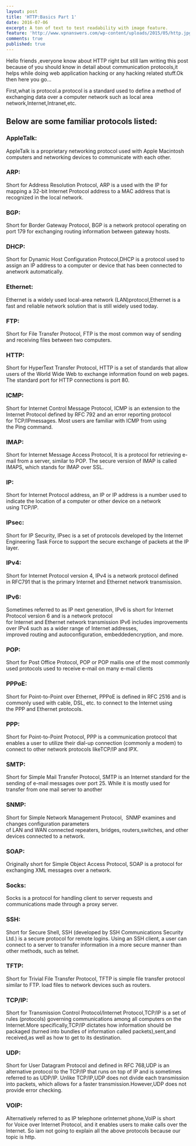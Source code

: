 ```yaml
---
layout: post
title: 'HTTP:Basics Part 1'
date: 2016-07-06
excerpt: A ton of text to test readability with image feature.
feature: 'http://www.vpnanswers.com/wp-content/uploads/2015/05/http.jpg'
comments: true
published: true
---
```

Hello friends ,everyone know about HTTP right but still Iam writing this post because of you should know in detail about communication protocols,it helps while doing web application hacking or any hacking related stuff.Ok then here you go…

First,what is protocol.a protocol is a standard used to define a method of exchanging data over a computer network such as local area network,Internet,Intranet,etc.   
## Below are some familiar protocols listed:
### AppleTalk:
AppleTalk is a proprietary networking protocol used with Apple Macintosh         computers and networking devices to communicate with each other.
### ARP:
Short for Address Resolution Protocol, ARP is a used with the IP for mapping a 32-bit Internet Protocol address to a MAC address that is recognized in the local network.
### BGP:
Short for Border Gateway Protocol, BGP is a network protocol operating on port 179 for exchanging routing information between gateway hosts.
### DHCP: 
Short for Dynamic Host Configuration Protocol,DHCP is a protocol used to assign an IP address to a computer or device that has been connected to anetwork automatically.
### Ethernet: 
Ethernet is a widely used local-area network (LAN)protocol,Ethernet is a fast and reliable network solution that is still widely used today.
### FTP: 
Short for File Transfer Protocol, FTP is the most common way of sending and receiving files between two computers.
### HTTP:
Short for HyperText Transfer Protocol, HTTP is a set of standards that allow users of the World Wide Web to exchange information found on web pages. The standard port for HTTP connections is port 80.
### ICMP:
Short for Internet Control Message Protocol, ICMP is an extension to the Internet Protocol defined by RFC 792 and an error reporting protocol for TCP/IPmessages. Most users are familiar with ICMP from using the Ping command.
### IMAP:
Short for Internet Message Access Protocol, It is a protocol for retrieving e-mail from a server, similar to POP. The secure version of IMAP is called IMAPS, which stands for IMAP over SSL.
### IP:
Short for Internet Protocol address, an IP or IP address is a number used to indicate the location of a computer or other device on a network using TCP/IP.
### IPsec:
Short for IP Security, IPsec is a set of protocols developed by the Internet Engineering Task Force to support the secure exchange of packets at the IP layer.
### IPv4:
Short for Internet Protocol version 4, IPv4 is a network protocol defined in RFC791 that is the primary Internet and Ethernet network transmission.
### IPv6:
Sometimes referred to as IP next generation, IPv6 is short for Internet Protocol version 6 and is a network protocol for Internet and Ethernet network transmission IPv6 includes improvements over IPv4 such as a wider range of Internet addresses, improved routing and autoconfiguration, embeddedencryption, and more. 
### POP:
Short for Post Office Protocol, POP or POP mailis one of the most commonly used protocols used to receive e-mail on many e-mail clients
### PPPoE:
Short for Point-to-Point over Ethernet, PPPoE is defined in RFC 2516 and is commonly used with cable, DSL, etc. to connect to the Internet using the PPP and Ethernet protocols.
### PPP:
Short for Point-to-Point Protocol, PPP is a communication protocol that enables a user to utilize their dial-up connection (commonly a modem) to connect to other network protocols likeTCP/IP and IPX.
### SMTP:
Short for Simple Mail Transfer Protocol, SMTP is an Internet standard for the sending of e-mail messages over port 25. While it is mostly used for transfer from one mail server to another
### SNMP:
Short for Simple Network Management Protocol,  SNMP examines and changes configuration parameters of LAN and WAN connected repeaters, bridges, routers,switches, and other devices connected to a network.
### SOAP:
Originally short for Simple Object Access Protocol, SOAP is a protocol for exchanging XML messages over a network.
### Socks:
Socks is a protocol for handling client to server requests and communications made through a proxy server.
### SSH:
Short for Secure Shell, SSH (developed by SSH Communications Security Ltd.) is a secure protocol for remote logins. Using an SSH client, a user can connect to a server to transfer information in a more secure manner than other methods, such as telnet.
### TFTP:
Short for Trivial File Transfer Protocol, TFTP is simple file transfer protocol similar to FTP. load files to network devices such as routers.
### TCP/IP:
Short for Transmission Control Protocol/Internet Protocol,TCP/IP is a set of rules (protocols) governing communications among all computers on the Internet.More specifically,TCP/IP dictates how information should be packaged (turned into bundles of information called packets),sent,and received,as well as how to get to its destination.
### UDP:
Short for User Datagram Protocol and defined in RFC 768,UDP is an alternative protocol to the TCP/IP that runs on top of IP and is sometimes referred to as UDP/IP. Unlike TCP/IP,UDP does not divide each transmission into packets, which allows for a faster transmission.However,UDP does not provide error checking.
### VOIP:
Alternatively referred to as IP telephone orInternet phone,VoIP is short for Voice over Internet Protocol, and it enables users to make calls over the Internet.
So iam not going to explain all the above protocols because our topic is http.

